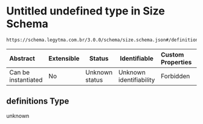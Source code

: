 # Untitled undefined type in Size Schema

```txt
https://schema.legytma.com.br/3.0.0/schema/size.schema.json#/definitions
```




| Abstract            | Extensible | Status         | Identifiable            | Custom Properties | Additional Properties | Access Restrictions | Defined In                                                              |
| :------------------ | ---------- | -------------- | ----------------------- | :---------------- | --------------------- | ------------------- | ----------------------------------------------------------------------- |
| Can be instantiated | No         | Unknown status | Unknown identifiability | Forbidden         | Allowed               | none                | [size.schema.json\*](../schema/size.schema.json) |

## definitions Type

unknown
